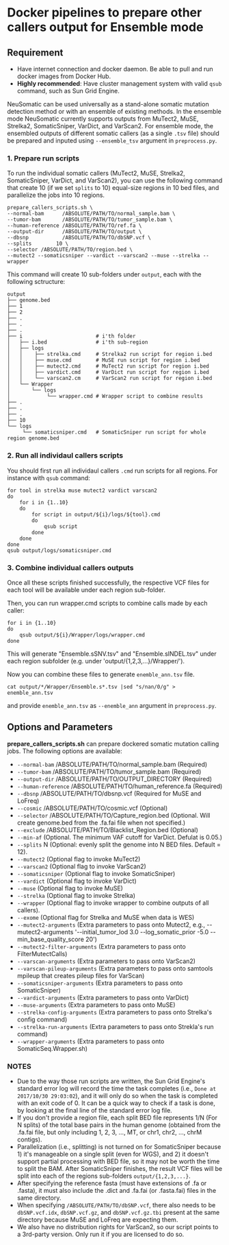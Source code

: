 # Docker pipelines to prepare other callers output for Ensemble mode


## Requirement
* Have internet connection and docker daemon. Be able to pull and run docker images from Docker Hub.
* **Highly recommended**: Have cluster management system with valid `qsub` command, such as Sun Grid Engine.

NeuSomatic can be used universally as a stand-alone somatic mutation detection method or with an ensemble of existing methods. In the ensemble mode NeuSomatic currently supports outputs from MuTect2, MuSE, Strelka2, SomaticSniper, VarDict, and VarScan2. For ensemble mode, the ensembled outputs of different somatic callers (as a single `.tsv` file) should be prepared and inputed using `--ensemble_tsv` argument in `preprocess.py`. 

### 1. Prepare run scripts
To run the individual somatic callers (MuTect2, MuSE, Strelka2, SomaticSniper, VarDict, and VarScan2), you can use the following command that create 10 (if we set `splits` to 10) equal-size regions in 10 bed files, and parallelize the jobs into 10 regions.
```
prepare_callers_scripts.sh \
--normal-bam      /ABSOLUTE/PATH/TO/normal_sample.bam \
--tumor-bam       /ABSOLUTE/PATH/TO/tumor_sample.bam \
--human-reference /ABSOLUTE/PATH/TO/ref.fa \
--output-dir      /ABSOLUTE/PATH/TO/output \
--dbsnp           /ABSOLUTE/PATH/TO/dbSNP.vcf \
--splits        10 \
--selector /ABSOLUTE/PATH/TO/region.bed \
--mutect2 --somaticsniper --vardict --varscan2 --muse --strelka --wrapper
```
This command will create 10 sub-folders under `output`, each with the following sctructure:
```
output
├── genome.bed
├── 1
├── 2
├── .
├── .
├── .
├── i                 		 # i'th folder
│   ├── i.bed         		 # i'th sub-region
│   ├── logs          
│   │    ├── strelka.cmd 	 # Strelka2 run script for region i.bed
│   │    ├── muse.cmd        # MuSE run script for region i.bed
│   │    ├── mutect2.cmd     # MuTect2 run script for region i.bed
│   │    ├── vardict.cmd     # VarDict run script for region i.bed
│   │    └── varscan2.cm     # VarScan2 run script for region i.bed
│   └── Wrapper         
│       └── logs           	
│            └── wrapper.cmd # Wrapper script to combine results
├── .
├── .
├── .
├── 10
└── logs                
     └── somaticsniper.cmd   # SomaticSniper run script for whole region genome.bed
```

### 2. Run all individaul callers scripts
You should first run all individaul callers `.cmd` run scripts for all regions. For instance with `qsub` command:
```
for tool in strelka muse mutect2 vardict varscan2
do
	for i in {1..10}
	do
		for script in output/${i}/logs/${tool}.cmd
		do
			qsub script
		done
	done
done
qsub output/logs/somaticsniper.cmd
```
### 3. Combine individual callers outputs
Once all these scripts finished successfully, the respective VCF files for each tool will be available under each region sub-folder. 

Then, you can run wrapper.cmd scripts to combine calls made by each caller:
```
for i in {1..10}
do
	qsub output/${i}/Wrapper/logs/wrapper.cmd
done
```
This will generate "Ensemble.sSNV.tsv" and "Ensemble.sINDEL.tsv" under each region subfolder (e.g. under 'output/{1,2,3,...}/Wrapper/'). 

Now you can combine these files to generate `enemble_ann.tsv` file.
```
cat output/*/Wrapper/Ensemble.s*.tsv |sed "s/nan/0/g" > enemble_ann.tsv
```
and provide `enemble_ann.tsv` as `--enemble_ann` argument in `preprocess.py`.



## Options and Parameters
**prepare_callers_scripts.sh** can prepare dockered somatic mutation calling jobs. The following options are available:
* `--normal-bam`                  /ABSOLUTE/PATH/TO/normal_sample.bam (Required)
* `--tumor-bam`                   /ABSOLUTE/PATH/TO/tumor_sample.bam  (Required)
* `--output-dir`                  /ABSOLUTE/PATH/TO/OUTPUT_DIRECTORY (Required)
* `--human-reference`             /ABSOLUTE/PATH/TO/human_reference.fa (Required)
* `--dbsnp`                       /ABSOLUTE/PATH/TO/dbsnp.vcf (Required for MuSE and LoFreq)
* `--cosmic`                      /ABSOLUTE/PATH/TO/cosmic.vcf (Optional)
* `--selector`                    /ABSOLUTE/PATH/TO/Capture_region.bed (Optional. Will create genome.bed from the .fa.fai file when not specified.)
* `--exclude`                     /ABSOLUTE/PATH/TO/Blacklist_Region.bed (Optional)
* `--min-af`                      (Optional. The minimum VAF cutoff for VarDict. Defulat is 0.05.)
* `--splits`                     N (Optional: evenly split the genome into N BED files. Default = 12).
* `--mutect2`                     (Optional flag to invoke MuTect2)
* `--varscan2`                    (Optional flag to invoke VarScan2)
* `--somaticsniper`               (Optional flag to invoke SomaticSniper)
* `--vardict`                     (Optional flag to invoke VarDict)
* `--muse`                        (Optional flag to invoke MuSE)
* `--strelka`                     (Optional flag to invoke Strelka)
* `--wrapper`                     (Optional flag to invoke wrapper to combine outputs of all callers).
* `--exome`                       (Optional flag for Strelka and MuSE when data is WES)
* `--mutect2-arguments`           (Extra parameters to pass onto Mutect2, e.g., --mutect2-arguments '--initial_tumor_lod 3.0 --log_somatic_prior -5.0 --min_base_quality_score 20')
* `--mutect2-filter-arguments`    (Extra parameters to pass onto FilterMutectCalls)
* `--varscan-arguments`           (Extra parameters to pass onto VarScan2)
* `--varscan-pileup-arguments`    (Extra parameters to pass onto samtools mpileup that creates pileup files for VarScan)
* `--somaticsniper-arguments`     (Extra parameters to pass onto SomaticSniper)
* `--vardict-arguments`           (Extra parameters to pass onto VarDict)
* `--muse-arguments`              (Extra parameters to pass onto MuSE)
* `--strelka-config-arguments`    (Extra parameters to pass onto Strelka's config command)
* `--strelka-run-arguments`       (Extra parameters to pass onto Strekla's run command)
* `--wrapper-arguments`           (Extra parameters to pass onto SomaticSeq.Wrapper.sh)




### NOTES
* Due to the way those run scripts are written, the Sun Grid Engine's standard error log will record the time the task completes (i.e., `Done at 2017/10/30 29:03:02`), and it will only do so when the task is completed with an exit code of 0. It can be a quick way to check if a task is done, by looking at the final line of the standard error log file.
* If you don't provide a region file, each split BED file represents 1/N (For N splits) of the total base pairs in the human genome (obtained from the .fa.fai file, but only including 1, 2, 3, ..., MT, or chr1, chr2, ..., chrM contigs).
* Parallelization (i.e., splitting) is not turned on for SomaticSniper because 1) it's manageable on a single split (even for WGS), and 2) it doesn't support partial processing with BED file, so it may not be worth the time to split the BAM. After SomaticSniper finishes, the result VCF files will be split into each of the regions sub-folders `output/{1,2,3,...}`.
* After specifying the reference fasta (must have extensions of .fa or .fasta), it must also include the .dict and .fa.fai (or .fasta.fai) files in the same directory.
* When specifying `/ABSOLUTE/PATH/TO/dbSNP.vcf`, there also needs to be `dbSNP.vcf.idx`, `dbSNP.vcf.gz`, and `dbSNP.vcf.gz.tbi` present at the same directory because MuSE and LoFreq are expecting them.
* We also have no distribution rights for VarScan2, so our script points to a 3rd-party version. Only run it if you are licensed to do so.
